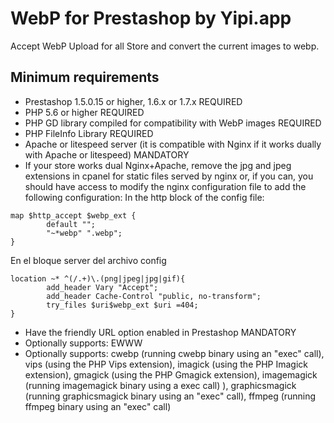 # WebP for Prestashop by Yipi.app
Accept WebP Upload for all Store and convert the current images to webp.

## Minimum requirements
- Prestashop 1.5.0.15 or higher, 1.6.x or 1.7.x REQUIRED
- PHP 5.6 or higher REQUIRED
- PHP GD library compiled for compatibility with WebP images REQUIRED
- PHP FileInfo Library REQUIRED
- Apache or litespeed server (it is compatible with Nginx if it works dually with Apache or litespeed) MANDATORY 
- If your store works dual Nginx+Apache, remove the jpg and jpeg extensions in cpanel for static files served by nginx or, if you can, you should have access to modify the nginx configuration file to add the following configuration:
In the http block of the config file:
```
map $http_accept $webp_ext {
		default "";
		"~*webp" ".webp";
}
```
En el bloque server del archivo config
```
location ~* ^(/.+)\.(png|jpeg|jpg|gif){
		add_header Vary "Accept";
		add_header Cache-Control "public, no-transform";
		try_files $uri$webp_ext $uri =404;
}
```

- Have the friendly URL option enabled in Prestashop MANDATORY
- Optionally supports: EWWW
- Optionally supports: cwebp (running cwebp binary using an "exec" call), vips (using the PHP Vips extension), imagick (using the PHP Imagick extension), gmagick (using the PHP Gmagick extension), imagemagick (running imagemagick binary using a exec call) ), graphicsmagick (running graphicsmagick binary using an "exec" call), ffmpeg (running ffmpeg binary using an "exec" call)
